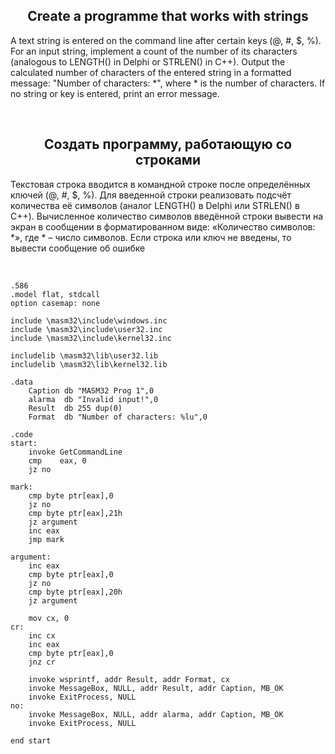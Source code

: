 <h2 align="center">Create a programme that works with strings</h2>

A text string is entered on the command line after certain keys (@, #, $, %). For an input string, implement a count of the number of its characters (analogous to LENGTH() in Delphi or STRLEN() in C++).
Output the calculated number of characters of the entered string in a formatted message: "Number of characters: *", where * is the number of characters. If no string or key is entered, print an error message.

<br>

<h2 align="center">Создать программу, работающую со строками</h2>

Текстовая строка вводится в командной строке после определённых ключей (@, #, $, %). Для введенной строки реализовать подсчёт количества её символов (аналог LENGTH() в Delphi или STRLEN() в С++). 
Вычисленное количество символов введённой строки вывести на экран в сообщении в форматированном виде: «Количество символов: *», где * – число символов. Если строка или ключ не введены, то вывести сообщение об ошибке

<br>

```
.586
.model flat, stdcall
option casemap: none

include \masm32\include\windows.inc
include \masm32\include\user32.inc
include \masm32\include\kernel32.inc

includelib \masm32\lib\user32.lib
includelib \masm32\lib\kernel32.lib

.data
	Caption db "MASM32 Prog 1",0
	alarma 	db "Invalid input!",0
	Result  db 255 dup(0)
	Format  db "Number of characters: %lu",0
	
.code
start:
	invoke GetCommandLine
	cmp    eax, 0
	jz no
	
mark:
	cmp byte ptr[eax],0
	jz no
	cmp byte ptr[eax],21h
	jz argument
	inc eax
	jmp mark
	
argument:
	inc eax
	cmp byte ptr[eax],0
	jz no
	cmp byte ptr[eax],20h
	jz argument
	
	mov cx, 0
cr:
	inc cx
	inc eax
	cmp byte ptr[eax],0
	jnz cr
	
	invoke wsprintf, addr Result, addr Format, cx
	invoke MessageBox, NULL, addr Result, addr Caption, MB_OK
	invoke ExitProcess, NULL
no:
	invoke MessageBox, NULL, addr alarma, addr Caption, MB_OK
	invoke ExitProcess, NULL
	
end start
```
